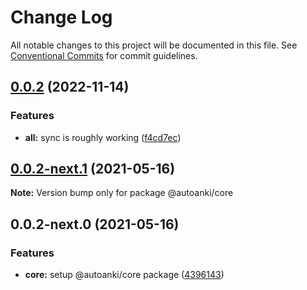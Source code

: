 # Change Log

All notable changes to this project will be documented in this file.
See [Conventional Commits](https://conventionalcommits.org) for commit guidelines.

## [0.0.2](https://github.com/chenlijun99/autoanki/compare/@autoanki/core@0.0.2-next.1...@autoanki/core@0.0.2) (2022-11-14)

### Features

- **all:** sync is roughly working ([f4cd7ec](https://github.com/chenlijun99/autoanki/commit/f4cd7ec4b4a36e5ef936612b913e7aef77308ef9))

## [0.0.2-next.1](https://github.com/chenlijun99/autoanki/compare/@autoanki/core@0.0.2-next.0...@autoanki/core@0.0.2-next.1) (2021-05-16)

**Note:** Version bump only for package @autoanki/core

## 0.0.2-next.0 (2021-05-16)

### Features

- **core:** setup @autoanki/core package ([4396143](https://github.com/chenlijun99/autoanki/commit/4396143c09922520f8e136a7ba745cf5f77674b5))
